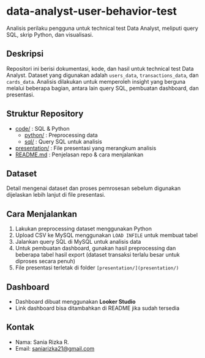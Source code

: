 # data-analyst-user-behavior-test
Analisis perilaku pengguna untuk technical test Data Analyst, meliputi query SQL, skrip Python, dan visualisasi.

## Deskripsi
Repositori ini berisi dokumentasi, kode, dan hasil untuk technical test Data Analyst. Dataset yang digunakan adalah `users_data`, `transactions_data`, dan `cards_data`. Analisis dilakukan untuk memperoleh insight yang berguna melalui beberapa bagian, antara lain query SQL, pembuatan dashboard, dan presentasi.

## Struktur Repository
- [code/](code/) : SQL & Python
  - [python/](code/python/) : Preprocessing data
  - [sql/](code/sql/) : Query SQL untuk analisis
- [presentation/](presentation/) : File presentasi yang merangkum analisis
- [README.md](README.md) : Penjelasan repo & cara menjalankan

## Dataset
Detail mengenai dataset dan proses pemrosesan sebelum digunakan dijelaskan lebih lanjut di file presentasi.

## Cara Menjalankan
1. Lakukan preprocessing dataset menggunakan Python
2. Upload CSV ke MySQL menggunakan `LOAD INFILE` untuk membuat tabel
3. Jalankan query SQL di MySQL untuk analisis data
4. Untuk pembuatan dashboard, gunakan hasil preprocessing dan beberapa tabel hasil export (dataset transaksi terlalu besar untuk diproses secara penuh)
5. File presentasi terletak di folder `[presentation/](presentation/)`

## Dashboard
- Dashboard dibuat menggunakan **Looker Studio**  
- Link dashboard bisa ditambahkan di README jika sudah tersedia

## Kontak
- Nama: Sania Rizka R.
- Email: saniarizka21@gmail.com
